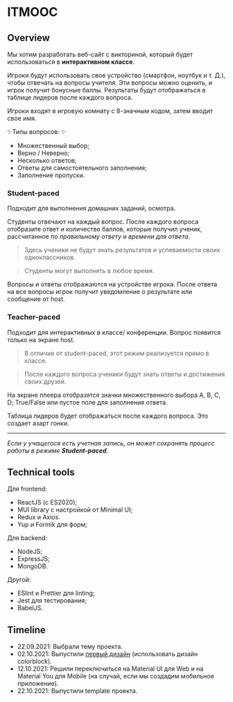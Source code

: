 # ITMOOC

## Overview

Мы хотим разработать веб-сайт с викториной, который будет использоваться в **интерактивном классе**. 

Игроки будут использовать свое устройство (смартфон, ноутбук и т. Д.), чтобы отвечать на вопросы учителя. Эти вопросы можно оценить, и игрок получит бонусные баллы. Результаты будут отображаться в таблице лидеров после каждого вопроса.

Игроки входят в игровую комнату с 8-значным кодом, затем вводит свое имя.

✨Типы вопросов: ✨
- Множественный выбор;
- Верно / Неверно;
- Несколько ответов; 
- Ответы для самостоятельного заполнения;
- Заполнение пропуски.

### Student-paced
Подходит для выполнения домашних заданий, осмотра.

Студенты отвечают на каждый вопрос. После каждого вопроса отобразите ответ и количество баллов, которые получил ученик, рассчитанное по _правильному ответу_ и _времени для ответа_.
>Здесь ученики не будут знать результатов и успеваемости своих одноклассников.

> Студенты могут выполнять в любое время.
> 
Вопросы и ответы отображаются на устройстве игрока. После ответа на все вопросы игрок получит уведомление о результате или сообщение от host. 

### Teacher-paced
Подходит для интерактивных в классе/ конференции. Вопрос появится только на экране host. 

>В отличие от student-paced, этот режим реализуется прямо в классе. 
 
>После каждого вопроса ученики будут знать ответы и достижения своих друзей. 
> 

На экране плеера отобразятся значки множественного выбора A, B, C, D; True/False или пустое поле для заполнения ответа. 

Таблица лидеров будет отображаться после каждого вопроса. Это создает азарт гонки.

<hr>

_Если у учащегося есть учетная запись, он может сохранять процесс работы в режиме **Student-paced**._

## Technical tools

Для frontend:
- ReactJS (с ES2020);
- MUI library с настройкой от Minimal UI;
- Redux и Axios.
- Yup и Formik для форм;

Для backend:
- NodeJS;
- ExpressJS;
- MongoDB.

Другой:
- ESlint и Prettier для linting;
- Jest для тестирования;
- BabelJS.

## Timeline

- 22.09.2021: Выбрали тему проекта.
- 02.10.2021: Выпустили [первый дизайн](https://vk.com/doc510323435_616974949?hash=aeec6d882ac6b65bec&dl=53953ba96f696f54ed) (использовать дизайн colorblock).
- 12.10.2021: Решили переключиться на Material UI для Web и на Material You для Mobile (на случай, если мы создадим мобильное приложение). 
- 22.10.2021: Выпустили template проекта.
